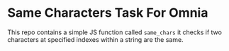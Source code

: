 # Same Characters Task For Omnia

This repo contains a simple JS function called `same_chars` it checks if two characters at specified indexes within a string are the same.

